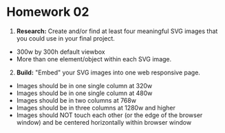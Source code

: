 # Homework 02

1. **Research:** Create and/or find at least four meaningful SVG images that you could use in your final project.
- 300w by 300h default viewbox
- More than one element/object within each SVG image.

2. **Build:** "Embed" your SVG images into one web responsive page.
- Images should be in one single column at 320w
- Images should be in one single column at 480w
- Images should be in two columns at 768w
- Images should be in three columns at 1280w and higher
- Images should NOT touch each other (or the edge of the browser window) and be centered horizontally within browser window
